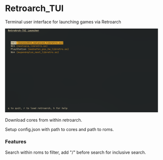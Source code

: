 # Retroarch_TUI
Terminal user interface for launching games via Retroarch

![Retroarch_TUI](https://github.com/jhkeller/retroarch_tui/blob/main/screenshots/retroarch_tui_screenshot.png?raw=true)

Download cores from within retroarch.

Setup config.json with path to cores and path to roms.

### Features

Search within roms to filter, add "/" before search for inclusive search.

